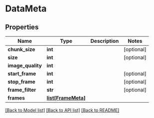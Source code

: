 # DataMeta

## Properties
Name | Type | Description | Notes
------------ | ------------- | ------------- | -------------
**chunk_size** | **int** |  | [optional] 
**size** | **int** |  | [optional] 
**image_quality** | **int** |  | 
**start_frame** | **int** |  | [optional] 
**stop_frame** | **int** |  | [optional] 
**frame_filter** | **str** |  | [optional] 
**frames** | [**list[FrameMeta]**](FrameMeta.md) |  | 

[[Back to Model list]](../README.md#documentation-for-models) [[Back to API list]](../README.md#documentation-for-api-endpoints) [[Back to README]](../README.md)

